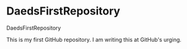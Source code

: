 # DaedsFirstRepository
DaedsFirstRepository

This is my first GitHub repository. I am writing this at GitHub's urging.
